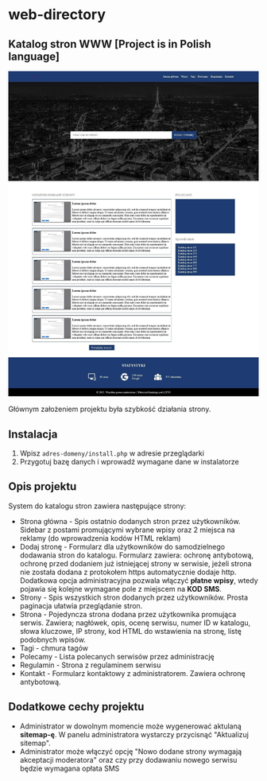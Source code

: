 # web-directory
## Katalog stron WWW [Project is in Polish language]

![preview](lityskatalog.jpg)

Głównym założeniem projektu była szybkość działania strony.

## Instalacja
1. Wpisz `adres-domeny/install.php` w adresie przeglądarki
2. Przygotuj bazę danych i wprowadź wymagane dane w instalatorze

## Opis projektu
System do katalogu stron zawiera następujące strony:
- Strona główna - Spis ostatnio dodanych stron przez użytkowników. Sidebar z postami promującymi wybrane wpisy oraz 2 miejsca na reklamy (do wprowadzenia kodów HTML reklam)
- Dodaj stronę - Formularz dla użytkowników do samodzielnego dodawania stron do katalogu. Formularz zawiera: ochronę antybotową, ochronę przed dodaniem już istniejącej strony w serwisie, jeżeli strona nie została dodana z protokołem https automatycznie dodaje http. Dodatkowa opcja administracyjna pozwala włączyć **płatne wpisy**, wtedy pojawia się kolejne wymagane pole z miejscem na **KOD SMS**.
- Strony - Spis wszystkich stron dodanych przez użytkowników. Prosta paginacja ułatwia przeglądanie stron.
- Strona - Pojedyncza strona dodana przez użytkownika promująca serwis. Zawiera; nagłówek, opis, ocenę serwisu, numer ID w katalogu, słowa kluczowe, IP strony, kod HTML do wstawienia na stronę, listę podobnych wpisów.
- Tagi - chmura tagów
- Polecamy - Lista polecanych serwisów przez administrację
- Regulamin - Strona z regulaminem serwisu
- Kontakt - Formularz kontaktowy z administratorem. Zawiera ochronę antybotową.

## Dodatkowe cechy projektu
- Administrator w dowolnym momencie może wygenerować aktulaną **sitemap-ę**. W panelu administratora wystarczy przycisnąć "Aktualizuj sitemap".
- Administrator może włączyć opcję "Nowo dodane strony wymagają akceptacji moderatora" oraz czy przy dodawaniu nowego serwisu będzie wymagana opłata SMS
